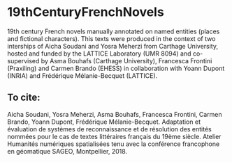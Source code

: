 # 19thCenturyFrenchNovels

19th century French novels manually annotated on named entities (places and fictional characters). This texts were produced in the context of two interships of Aicha Soudani and Yosra Meherzi from Carthage University, hosted and funded by the LATTICE Laboratory (UMR 8094) and co-supervised by Asma Bouhafs (Carthage University), Francesca Frontini (Praxiling) and Carmen Brando (EHESS) in collaboration with Yoann Dupont (INRIA) and Frédérique Mélanie-Becquet (LATTICE).

## To cite:

Aicha Soudani, Yosra Meherzi, Asma Bouhafs, Francesca Frontini, Carmen Brando, Yoann Dupont, Frédérique Mélanie-Becquet. Adaptation et évaluation de systèmes de reconnaissance et de résolution des entités nommées pour le cas de textes littéraires français du 19ème siècle. Atelier Humanités numériques spatialisées tenu avec la conférence francophone en géomatique SAGEO, Montpellier, 2018.
